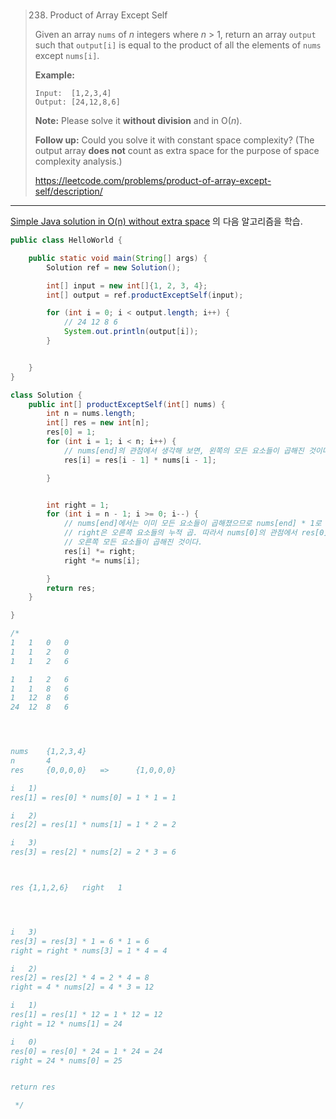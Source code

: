 <br>

> 238. Product of Array Except Self
>
> Given an array `nums` of *n* integers where *n* > 1,  return an array `output` such that `output[i]` is equal to the product of all the elements of `nums` except `nums[i]`.
>
> **Example:**
>
> ```
> Input:  [1,2,3,4]
> Output: [24,12,8,6]
> ```
>
> **Note:** Please solve it **without division** and in O(*n*).
>
> **Follow up:**
> Could you solve it with constant space complexity? (The output array **does not** count as extra space for the purpose of space complexity analysis.)
>
>  https://leetcode.com/problems/product-of-array-except-self/description/

<hr>

[Simple Java solution in O(n) without extra space](https://leetcode.com/problems/product-of-array-except-self/discuss/65622/Simple-Java-solution-in-O(n)-without-extra-space) 의 다음 알고리즘을 학습.

```java
public class HelloWorld {

    public static void main(String[] args) {
        Solution ref = new Solution();

        int[] input = new int[]{1, 2, 3, 4};
        int[] output = ref.productExceptSelf(input);

        for (int i = 0; i < output.length; i++) {
            // 24 12 8 6
            System.out.println(output[i]);
        }


    }
}

class Solution {
    public int[] productExceptSelf(int[] nums) {
        int n = nums.length;
        int[] res = new int[n];
        res[0] = 1;
        for (int i = 1; i < n; i++) {
            // nums[end]의 관점에서 생각해 보면, 왼쪽의 모든 요소들이 곱해진 것이다.
            res[i] = res[i - 1] * nums[i - 1];

        }


        int right = 1;
        for (int i = n - 1; i >= 0; i--) {
            // nums[end]에서는 이미 모든 요소들이 곱해졌으므로 nums[end] * 1로 충분하다.
            // right은 오른쪽 요소들의 누적 곱. 따라서 nums[0]의 관점에서 res[0] * right은
            // 오른쪽 모든 요소들이 곱해진 것이다.
            res[i] *= right;
            right *= nums[i];

        }
        return res;
    }

}

/*
1	1	0	0
1	1	2	0
1	1	2	6

1	1	2	6
1	1	8	6
1	12	8	6
24	12	8	6




nums    {1,2,3,4}
n       4
res     {0,0,0,0}   =>      {1,0,0,0}

i   1)
res[1] = res[0] * nums[0] = 1 * 1 = 1

i   2)
res[2] = res[1] * nums[1] = 1 * 2 = 2

i   3)
res[3] = res[2] * nums[2] = 2 * 3 = 6



res {1,1,2,6}   right   1




i   3)
res[3] = res[3] * 1 = 6 * 1 = 6
right = right * nums[3] = 1 * 4 = 4

i   2)
res[2] = res[2] * 4 = 2 * 4 = 8
right = 4 * nums[2] = 4 * 3 = 12

i   1)
res[1] = res[1] * 12 = 1 * 12 = 12
right = 12 * nums[1] = 24

i   0)
res[0] = res[0] * 24 = 1 * 24 = 24
right = 24 * nums[0] = 25


return res

 */
```

<br>

